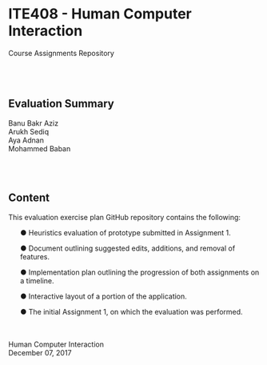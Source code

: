 # ITE408 - Human Computer Interaction 
Course Assignments Repository
<br>
<br>
<br>
<br>

<h2> Evaluation Summary </h2>

Banu Bakr Aziz
<br>
Arukh Sediq
<br>
Aya Adnan
<br>
Mohammed Baban 

<br>
<br>

<h2> Content </h2>
<p> This evaluation exercise plan GitHub repository contains the following: </p>
<ul>● Heuristics evaluation of prototype submitted in Assignment 1. </ul>
<ul>● Document outlining suggested edits, additions, and removal of features. </ul>
<ul>● Implementation plan outlining the progression of both assignments on a timeline. </ul>
<ul>● Interactive layout of a portion of the application. </ul>
<ul>● The initial Assignment 1, on which the evaluation was performed. </ul>
<br>
<br>
Human Computer Interaction
<br>
December 07, 2017

